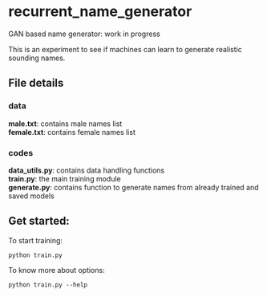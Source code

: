 # recurrent_name_generator
GAN based name generator: work in progress

This is an experiment to see if machines can learn to generate realistic sounding names.

## File details
### data
**male.txt**: contains male names list  
**female.txt**: contains female names list  
### codes
**data_utils.py**: contains data handling functions  
**train.py**: the main training module  
**generate.py**: contains function to generate names from already trained and saved models  


## Get started:

To start training:
```shell
python train.py
```
To know more about options:
```shell
python train.py --help
```
